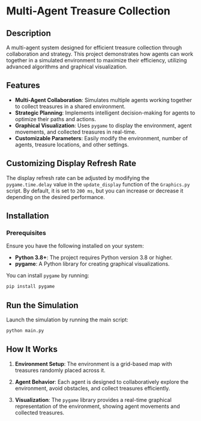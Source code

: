 # Multi-Agent Treasure Collection

## Description
A multi-agent system designed for efficient treasure collection through collaboration and strategy. This project demonstrates how agents can work together in a simulated environment to maximize their efficiency, utilizing advanced algorithms and graphical visualization.

## Features

- **Multi-Agent Collaboration**: Simulates multiple agents working together to collect treasures in a shared environment.
- **Strategic Planning**: Implements intelligent decision-making for agents to optimize their paths and actions.
- **Graphical Visualization**: Uses `pygame` to display the environment, agent movements, and collected treasures in real-time.
- **Customizable Parameters**: Easily modify the environment, number of agents, treasure locations, and other settings.

## Customizing Display Refresh Rate
The display refresh rate can be adjusted by modifying the `pygame.time.delay` value in the `update_display` function of the `Graphics.py` script. By default, it is set to `200 ms`, but you can increase or decrease it depending on the desired performance.

## Installation

### Prerequisites
Ensure you have the following installed on your system:

- **Python 3.8+**: The project requires Python version 3.8 or higher.
- **pygame**: A Python library for creating graphical visualizations.

You can install `pygame` by running:

```bash
pip install pygame
```

## Run the Simulation
   Launch the simulation by running the main script:
   ```bash
   python main.py
   ```

## How It Works

1. **Environment Setup**:
   The environment is a grid-based map with treasures randomly placed across it.

2. **Agent Behavior**:
   Each agent is designed to collaboratively explore the environment, avoid obstacles, and collect treasures efficiently.

3. **Visualization**:
   The `pygame` library provides a real-time graphical representation of the environment, showing agent movements and collected treasures.
